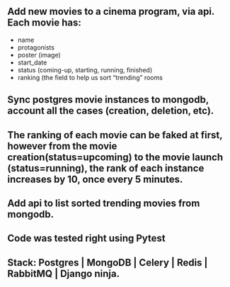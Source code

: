 ## Add new movies to a cinema program, via api. Each movie has:
- name
- protagonists
- poster (image)
- start_date
- status (coming-up, starting, running, finished)
- ranking (the field to help us sort “trending” rooms

## Sync postgres movie instances to mongodb, account all the cases (creation, deletion, etc). 

## The ranking of each movie can be faked at first, however from the movie creation(status=upcoming) to the movie launch (status=running), the rank of each instance increases by 10, once every 5 minutes.

## Add api to list sorted trending movies from mongodb. 

## Code was tested right using Pytest

## Stack: Postgres | MongoDB | Celery | Redis | RabbitMQ | Django ninja.
